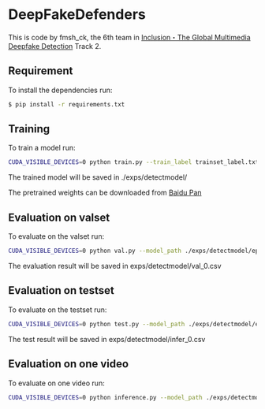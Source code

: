 # DeepFakeDefenders
This is code by fmsh_ck, the 6th team in [Inclusion・The Global Multimedia Deepfake Detection](https://www.kaggle.com/competitions/multi-ffdi/overview) Track 2.

## Requirement

To install the dependencies run:
```bash
$ pip install -r requirements.txt
```

## Training

To train a model run:
```bash
CUDA_VISIBLE_DEVICES=0 python train.py --train_label trainset_label.txt --val_label valset_label.txt --save_path detectmodel
```
The trained model will be saved in ./exps/detectmodel/

The pretrained weights can be downloaded from [Baidu Pan](https://pan.baidu.com/s/1DxcsK1yKrA2Tuvi7Zf28rg?pwd=sw9j )

## Evaluation on valset

To evaluate on the valset run:
```bash
CUDA_VISIBLE_DEVICES=0 python val.py --model_path ./exps/detectmodel/epoch_0.model --test_path valset_label.txt --save_path exps/detectmodel/val_0.csv
```
The evaluation result will be saved in exps/detectmodel/val_0.csv

## Evaluation on testset

To evaluate on the testset run:
```bash
CUDA_VISIBLE_DEVICES=0 python test.py --model_path ./exps/detectmodel/epoch_0.model --test_path testset1seen_nolabel.txt --save_path exps/detectmodel/infer_0.csv
```
The test result will be saved in exps/detectmodel/infer_0.csv

## Evaluation on one video
To evaluate on one video run:
```bash
CUDA_VISIBLE_DEVICES=0 python inference.py --model_path ./exps/detectmodel/epoch_0.model --test_path video_name.mp4
```
